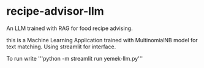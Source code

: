 # recipe-advisor-llm
An LLM trained with RAG for food recipe advising.

this is a Machine Learning Application trained with MultinomialNB model for text matching. Using streamlit for interface.

To run write '''python -m streamlit run yemek-llm.py'''
